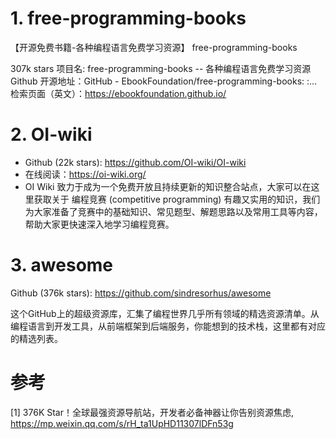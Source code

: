 # 1. free-programming-books

【开源免费书籍-各种编程语言免费学习资源】
free-programming-books

307k stars
项目名: free-programming-books -- 各种编程语言免费学习资源
Github 开源地址：GitHub - EbookFoundation/free-programming-books: :...
检索页面（英文）：https://ebookfoundation.github.io/

# 2. OI-wiki

- Github (22k stars): https://github.com/OI-wiki/OI-wiki
- 在线阅读：https://oi-wiki.org/
- OI Wiki 致力于成为一个免费开放且持续更新的知识整合站点，大家可以在这里获取关于 编程竞赛 (competitive programming) 有趣又实用的知识，我们为大家准备了竞赛中的基础知识、常见题型、解题思路以及常用工具等内容，帮助大家更快速深入地学习编程竞赛。

# 3. awesome

Github (376k stars): https://github.com/sindresorhus/awesome

这个GitHub上的超级资源库，汇集了编程世界几乎所有领域的精选资源清单。从编程语言到开发工具，从前端框架到后端服务，你能想到的技术栈，这里都有对应的精选列表。

# 参考

[1] 376K Star！全球最强资源导航站，开发者必备神器让你告别资源焦虑, https://mp.weixin.qq.com/s/rH_ta1UpHD11307lDFn53g